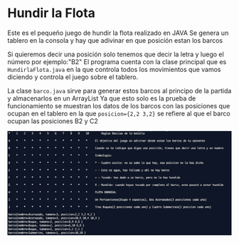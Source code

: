 # Hundir la Flota
Este es el pequeño juego de hundir la flota realizado en JAVA
Se genera un tablero en la consola y hay que adivinar en que posición estan los barcos

Si quieremos decir una posición solo tenemos que decir la letra y luego el número por ejemplo:"B2"
El programa cuenta con la clase principal que es ``HundirlaFlota.java`` en la que controla todos los movimientos que vamos diciendo y controla el juego sobre el tablero.

La clase ``barco.java`` sirve para generar estos barcos al principo de la partida y almacenarlos en un ArrayList
Ya que esto solo es la prueba de funcionamiento se muestran los datos de los barcos con las posiciones que ocupan en el tablero en la que ``posicion={2,2 3,2}`` se refiere al que el barco ocupan las posiciones B2 y C2

![alt text](https://github.com/FerminOrtega/hundirlaflota/blob/master/README%20IMG.png?raw=true)
